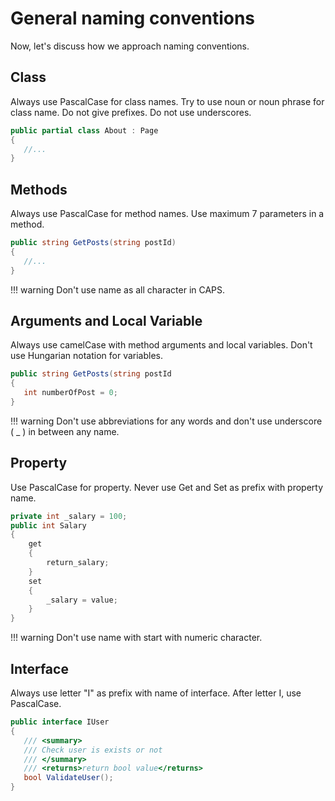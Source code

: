 # General naming conventions

Now, let's discuss how we approach naming conventions. 

## Class

Always use PascalCase for class names. Try to use noun or noun phrase for class name. Do not give prefixes. Do not use underscores.

```cs
public partial class About : Page
{
   //...
}
```

## Methods

Always use PascalCase for method names. Use maximum 7 parameters in a method.

```cs
public string GetPosts(string postId)
{
   //...
}
```

!!! warning
    Don't use name as all character in CAPS.

## Arguments and Local Variable

Always use camelCase with method arguments and local variables. Don't use Hungarian notation for variables.

```cs
public string GetPosts(string postId
{
   int numberOfPost = 0;
}
```

!!! warning
    Don't use abbreviations for any words and don't use underscore ( _ ) in between any name.

## Property

Use PascalCase for property. Never use Get and Set as prefix with property name.

```cs
private int _salary = 100;
public int Salary
{
    get
    {
        return_salary;
    }
    set
    {
        _salary = value;
    }
}
```

!!! warning
    Don't use name with start with numeric character.

## Interface

Always use letter "I" as prefix with name of interface. After letter I, use PascalCase.

```cs
public interface IUser
{
   /// <summary>
   /// Check user is exists or not
   /// </summary>
   /// <returns>return bool value</returns>
   bool ValidateUser();
}
```
